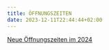 ```yaml
---
title: ÖFFNUNGSZEITEN 
date: 2023-12-11T22:44:44+02:00
---
```

[Neue Öffnungszeiten im 2024](/pic/Öffnungszeit2024.JPEG)
